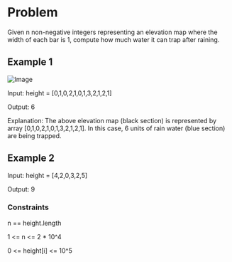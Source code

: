 # Problem

Given n non-negative integers representing an elevation map where the width of each bar is 1, compute how much water it can trap after raining.

## Example 1

![Image]()

Input: height = [0,1,0,2,1,0,1,3,2,1,2,1]

Output: 6

Explanation: The above elevation map (black section) is represented by array [0,1,0,2,1,0,1,3,2,1,2,1]. In this case, 6 units of rain water (blue section) are being trapped.

## Example 2

Input: height = [4,2,0,3,2,5]

Output: 9
 
### Constraints

n == height.length

1 <= n <= 2 * 10^4

0 <= height[i] <= 10^5
